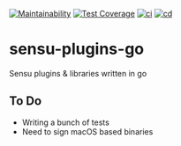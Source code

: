 [![Maintainability](https://api.codeclimate.com/v1/badges/e12d166235b18cf77c24/maintainability)](https://codeclimate.com/github/thomis/sensu-plugins-go/maintainability)
[![Test Coverage](https://api.codeclimate.com/v1/badges/e12d166235b18cf77c24/test_coverage)](https://codeclimate.com/github/thomis/sensu-plugins-go/test_coverage)
[![ci](https://github.com/thomis/sensu-plugins-go/actions/workflows/ci.yaml/badge.svg)](https://github.com/thomis/sensu-plugins-go/actions/workflows/ci.yaml)
[![cd](https://github.com/thomis/sensu-plugins-go/actions/workflows/cd.yml/badge.svg)](https://github.com/thomis/sensu-plugins-go/actions/workflows/cd.yml)

# sensu-plugins-go
Sensu plugins &amp; libraries written in go

## To Do
- Writing a bunch of tests
- Need to sign macOS based binaries
